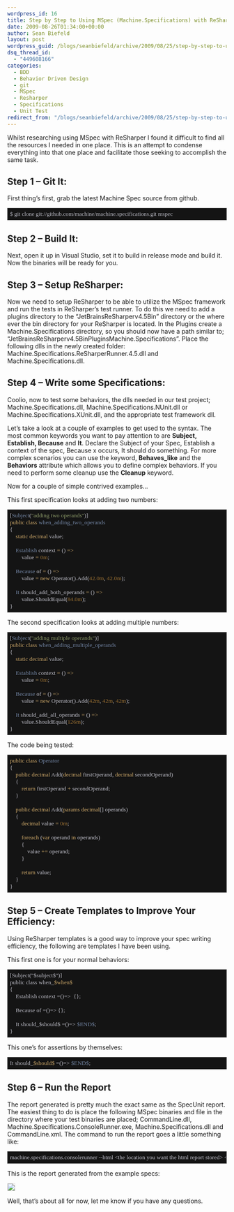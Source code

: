 ```yaml
---
wordpress_id: 16
title: Step by Step to Using MSpec (Machine.Specifications) with ReSharper
date: 2009-08-26T01:34:00+00:00
author: Sean Biefeld
layout: post
wordpress_guid: /blogs/seanbiefeld/archive/2009/08/25/step-by-step-to-using-machine-specifications-with-resharper.aspx
dsq_thread_id:
  - "449608166"
categories:
  - BDD
  - Behavior Driven Design
  - git
  - MSpec
  - Resharper
  - Specifications
  - Unit Test
redirect_from: "/blogs/seanbiefeld/archive/2009/08/25/step-by-step-to-using-machine-specifications-with-resharper.aspx/"
---
```

Whilst researching using MSpec with ReSharper I found it difficult to find all the resources I needed in one place. This is an attempt to condense everything into that one place and facilitate those seeking to accomplish the same task.

## Step 1 &#8211; Git It:

First thing&#8217;s first, grab the latest Machine Spec source from github. 

<pre style="background-color: #141414;font-family: Lucida Console;padding: 5px;border:solid 1px #333;overflow: auto;color: #BEBEC8;font-size: 10pt">$ git clone git://github.com/machine/machine.specifications.git mspec</pre>

## Step 2 &#8211; Build It:

Next, open it up in Visual Studio, set it to build in release mode and build it. Now the binaries will be ready for you. 

## Step 3 &#8211; Setup ReSharper:

Now we need to setup ReSharper to be able to utilize the MSpec framework and run the tests in ReSharper&#8217;s test runner. To do this we need to add a plugins directory to the &#8220;JetBrainsReSharperv4.5Bin&#8221; directory or the where ever the bin directory for your ReSharper is located. In the Plugins create a Machine.Specifications directory, so you should now have a path similar to; &#8220;JetBrainsReSharperv4.5BinPluginsMachine.Specifications&#8221;. Place the following dlls in the newly created folder: Machine.Specifications.ReSharperRunner.4.5.dll and Machine.Specifications.dll. 

## Step 4 &#8211; Write some Specifications:

Coolio, now to test some behaviors, the dlls needed in our test project; Machine.Specifications.dll, Machine.Specifications.NUnit.dll or Machine.Specifications.XUnit.dll, and the appropriate test framework dll.

Let&#8217;s take a look at a couple of examples to get used to the syntax. The most common keywords you want to pay attention to are **Subject, Establish, Because** and **It**. Declare the Subject of your Spec, Establish a context of the spec, Because x occurs, It should do something. For more complex scenarios you can use the keyword, **Behaves_like** and the **Behaviors** attribute which allows you to define complex behaviors. If you need to perform some cleanup use the **Cleanup** keyword.

Now for a couple of simple contrived examples&#8230;

This first specification looks at adding two numbers:

<pre style="background-color: #141414;font-family: Lucida Console;padding: 5px;border:solid 1px #333;overflow: auto;color: #BEBEC8;font-size: 10pt">[<span style="color: #7386a5">Subject</span>(<span style="color: #8f9d6a">"adding two operands"</span>)]
<span style="color: #cda869">public class</span> <span style="color: #7386a5">when_adding_two_operands</span>
{
	<span style="color: #cda869">static decimal</span> value;

	<span style="color: #7386a5">Establish</span> context <span style="color: #cda869">=</span> () <span style="color: #cda869">=&gt;</span>
		value <span style="color: #cda869">=</span> <span style="color: #9B7032">0m</span>;

	<span style="color: #7386a5">Because</span> of <span style="color: #cda869">=</span> () <span style="color: #cda869">=&gt;</span>
		value <span style="color: #cda869">= new</span> Operator().Add(<span style="color: #9B7032">42.0m</span>, <span style="color: #9B7032">42.0m</span>);

	<span style="color: #7386a5">It</span> should_add_both_operands <span style="color: #cda869">=</span> () <span style="color: #cda869">=&gt;</span>
		value.ShouldEqual(<span style="color: #9B7032">84.0m</span>);
}</pre>

The second specification looks at adding multiple numbers:

<pre style="background-color: #141414;font-family: Lucida Console;padding: 5px;border:solid 1px #333;overflow: auto;color: #BEBEC8;font-size: 10pt">[<span style="color: #7386a5">Subject</span>(<span style="color: #8f9d6a">"adding multiple operands"</span>)]
<span style="color: #cda869">public class</span> <span style="color: #7386a5">when_adding_multiple_operands</span>
{
	<span style="color: #cda869">static decimal</span> value;

	<span style="color: #7386a5">Establish</span> context <span style="color: #cda869">=</span> () <span style="color: #cda869">=&gt;</span>
		value <span style="color: #cda869">=</span> <span style="color: #9B7032">0m</span>;

	<span style="color: #7386a5">Because</span> of <span style="color: #cda869">=</span> () <span style="color: #cda869">=&gt;</span>
		value <span style="color: #cda869">= new</span> Operator().Add(<span style="color: #9B7032">42m</span>, <span style="color: #9B7032">42m</span>, <span style="color: #9B7032">42m</span>);

	<span style="color: #7386a5">It</span> should_add_all_operands <span style="color: #cda869">=</span> () <span style="color: #cda869">=&gt;</span>
		value.ShouldEqual(<span style="color: #9B7032">126m</span>);
}</pre>

The code being tested:

<pre style="background-color: #141414;font-family: Lucida Console;padding: 5px;border:solid 1px #333;overflow: auto;color: #BEBEC8;font-size: 10pt"><span style="color: #cda869">public class</span> <span style="color: #7386a5">Operator</span>
{
	<span style="color: #cda869">public decimal</span> Add(<span style="color: #cda869">decimal</span> firstOperand, <span style="color: #cda869">decimal</span> secondOperand)
	{
		<span style="color: #cda869">return</span> firstOperand <span style="color: #cda869">+</span> secondOperand;
	}

	<span style="color: #cda869">public decimal</span> Add(<span style="color: #cda869">params decimal</span>[] operands)
	{
		<span style="color: #cda869">decimal</span> value <span style="color: #cda869">=</span> <span style="color: #9B7032">0m</span>;

		<span style="color: #cda869">foreach</span> (<span style="color: #cda869">var</span> operand <span style="color: #cda869">in</span> operands)
		{
			value <span style="color: #cda869">+=</span> operand;
		}

		<span style="color: #cda869">return</span> value;
	}
}</pre>

## Step 5 &#8211; Create Templates to Improve Your Efficiency:

Using ReSharper templates is a good way to improve your spec writing efficiency, the following are templates I have been using.

This first one is for your normal behaviors:

<pre style="background-color: #141414;font-family: Lucida Console;padding: 5px;border:solid 1px #333;overflow: auto;color: #BEBEC8;font-size: 10pt">[Subject("$subject$")]
public class when_<span style="color: #cda869">$when$</span>
{
	Establish context =()=&gt;	{};

	Because of =()=&gt; {};		
	
	It should_$should$ =()=&gt; <span style="color: #7386a5">$END$</span>;
}</pre>

This one&#8217;s for assertions by themselves:

<pre style="background-color: #141414;font-family: Lucida Console;padding: 5px;border:solid 1px #333;overflow: auto;color: #BEBEC8;font-size: 10pt">It should_<span style="color: #cda869">$should$</span> =()=&gt; <span style="color: #7386a5">$END$</span>;</pre>

## Step 6 &#8211; Run the Report

The report generated is pretty much the exact same as the SpecUnit report. The easiest thing to do is place the following MSpec binaries and file in the directory where your test binaries are placed; CommandLine.dll, Machine.Specifications.ConsoleRunner.exe, Machine.Specifications.dll and CommandLine.xml. The command to run the report goes a little something like:

<pre style="background-color: #141414;font-family: Lucida Console;padding: 5px;border:solid 1px #333;overflow: auto;color: #BEBEC8;font-size: 10pt">machine.specifications.consolerunner --html &lt;the location you want the html report stored&gt; &lt;your test dll name&gt;</pre>

This is the report generated from the example specs:


<img src="//lostechies.com/seanbiefeld/files/2011/03/MSpecReportExample.PNG" style="border: solid 1px #ddd" /> 

Well, that&#8217;s about all for now, let me know if you have any questions.